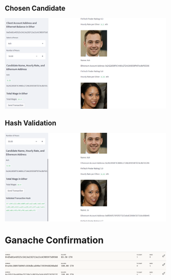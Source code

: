 ## Chosen Candidate

![](Images/profile.png)

## Hash Validation

![](Images/hash.png)

# Ganache Confirmation

![](Images/Ganashe.png)
